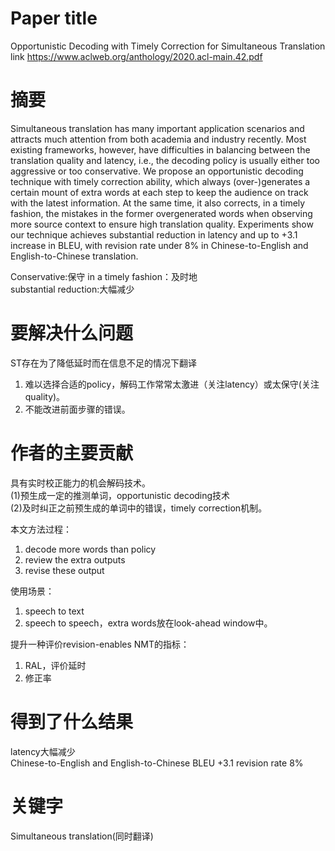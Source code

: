 # Paper title

Opportunistic Decoding with Timely Correction for Simultaneous Translation	
link	https://www.aclweb.org/anthology/2020.acl-main.42.pdf	

# 摘要

Simultaneous translation has many important application scenarios and attracts much attention from both academia and industry recently. Most existing frameworks, however, have difficulties in balancing between the translation quality and latency, i.e., the decoding policy is usually either too aggressive or too conservative. We propose an opportunistic decoding technique with timely correction ability, which always (over-)generates a certain mount of extra words at each step to keep the audience on track with the latest information. At the same time, it also corrects, in a timely fashion, the mistakes in the former overgenerated words when observing more source context to ensure high translation quality. Experiments show our technique achieves substantial reduction in latency and up to +3.1 increase in BLEU, with revision rate under 8% in Chinese-to-English and English-to-Chinese translation. 	

Conservative:保守
in a timely fashion：及时地  
substantial reduction:大幅减少  

# 要解决什么问题

ST存在为了降低延时而在信息不足的情况下翻译
1. 难以选择合适的policy，解码工作常常太激进（关注latency）或太保守(关注quality)。	
2. 不能改进前面步骤的错误。  

# 作者的主要贡献

具有实时校正能力的机会解码技术。	
(1)预生成一定的推测单词，opportunistic decoding技术  
(2)及时纠正之前预生成的单词中的错误，timely correction机制。  

本文方法过程：  
1. decode more words than policy  
2. review the extra outputs  
3. revise these output  

使用场景：  
1. speech to text  
2. speech to speech，extra words放在look-ahead window中。  

提升一种评价revision-enables NMT的指标：  
1. RAL，评价延时  
2. 修正率  

# 得到了什么结果

latency大幅减少    	  
Chinese-to-English and English-to-Chinese     BLEU     +3.1     revision rate     8%  

# 关键字

Simultaneous translation(同时翻译)	
